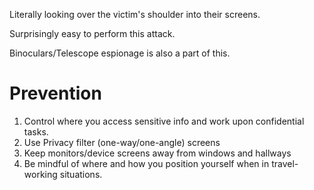 
Literally looking over the victim's shoulder into their screens.

Surprisingly easy to perform this attack.

Binoculars/Telescope espionage is also a part of  this.


# Prevention 

1. Control where you access sensitive info and work upon confidential tasks.
2. Use Privacy filter (one-way/one-angle)  screens
3. Keep monitors/device screens away from windows and hallways
4. Be mindful of where and how you position yourself when in travel-working situations.